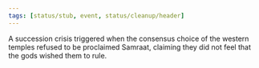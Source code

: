 ```yaml
---
tags: [status/stub, event, status/cleanup/header]
---
```


A succession crisis triggered when the consensus choice of the western temples refused to be proclaimed Samraat, claiming they did not feel that the gods wished them to rule. 